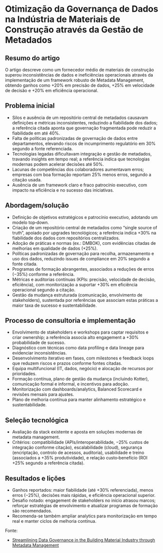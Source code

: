 # Otimização da Governança de Dados na Indústria de Materiais de Construção através da Gestão de Metadados



## Resumo do artigo

O artigo descreve como um fornecedor médio de materiais de construção superou inconsistências de dados e ineficiências operacionais através da implementação de um framework robusto de Metadata Management, obtendo ganhos como +20% em precisão de dados, +25% em velocidade de decisão e +20% em eficiência operacional.

## Problema inicial
- Silos e ausência de um repositório central de metadados causavam definições e métricas inconsistentes, reduzindo a fiabilidade dos dados; a referência citada aponta que governação fragmentada pode reduzir a fiabilidade em até 40%.
- Falta de políticas padronizadas de governação de dados entre departamentos, elevando riscos de incumprimento regulatório em 30% segundo a fonte referenciada.
- Tecnologias legadas dificultavam integração e gestão de metadados, travando insights em tempo real; a referência indica que tecnologias modernas podem acelerar decisões até 50%.
- Lacunas de competências dos colaboradores aumentavam erros; empresas com boa formação reportam 25% menos erros, segundo a citação usada.
- Ausência de um framework claro e fraco patrocínio executivo, com impacto na eficiência e no sucesso das iniciativas.

## Abordagem/solução
- Definição de objetivos estratégicos e patrocínio executivo, adotando um modelo top‑down.
- Criação de um repositório central de metadados como “single source of truth”, apoiado por upgrades tecnológicos; a referência indica +30% na fiabilidade dos dados com repositórios centralizados.
- Adoção de práticas e normas (ex.: DMBOK), com evidências citadas de melhorias em qualidade de dados (+25%).
- Políticas padronizadas de governação para recolha, armazenamento e uso dos dados, reduzindo issues de compliance em 20% segundo a fonte citada.
- Programas de formação abrangentes, associados a reduções de erros (−35%) conforme a referência.
- Métricas e auditorias contínuas (KPIs: precisão, velocidade de decisão, eficiência), com monitorização a suportar +30% em eficiência operacional segundo a citação.
- Gestão da mudança estruturada (comunicação, envolvimento de stakeholders), sustentada por referências que associam estas práticas a maior taxa de sucesso e sustentabilidade.

## Processo de consultoria e implementação
- Envolvimento de stakeholders e workshops para captar requisitos e criar ownership; a referência associa alto engagement a +30% probabilidade de sucesso.
- Diagnóstico com técnicas como data profiling e data lineage para evidenciar inconsistências.
- Desenvolvimento iterativo em fases, com milestones e feedback loops que reduzem riscos e prazos conforme fontes citadas.
- Equipa multifuncional (IT, dados, negócio) e alocação de recursos por prioridades.
- Formação contínua, plano de gestão da mudança (incluindo Kotter), comunicação formal e informal, e incentivos para adoção.
- Monitorização com dashboards/analytics, Balanced Scorecard e revisões mensais para ajustes.
- Plano de melhoria contínua para manter alinhamento estratégico e sustentabilidade.

## Seleção tecnológica
- Avaliação da stack existente e aposta em soluções modernas de metadata management.
- Critérios: compatibilidade (APIs/interoperabilidade, −25% custos de integração conforme citação), escalabilidade (cloud), segurança (encriptação, controlo de acessos, auditoria), usabilidade e treino (associados a +35% produtividade), e relação custo‑benefício (ROI +25% segundo a referência citada).

## Resultados e lições
- Ganhos reportados: maior fiabilidade (até +30% referenciada), menos erros (−25%), decisões mais rápidas, e eficiência operacional superior.
- Desafio notado: engagement de stakeholders no início atrasou marcos; reforçar estratégias de envolvimento e atualizar programas de formação são recomendados.
- Recomenda-se também ampliar analytics para monitorização em tempo real e manter ciclos de melhoria contínua.

Fonte: 
 - [Streamlining Data Governance in the Building Material Industry through Metadata Management](https://flevy.com/topic/metadata-management/case-streamlining-data-governance-building-material-industry-metadata-management#section3)
